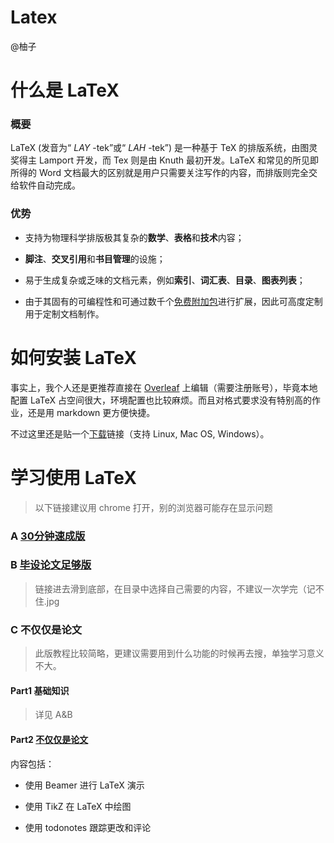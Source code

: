 # Latex

@柚子

# **什么是 LaTeX**

### **概要**

LaTeX (发音为“ _LAY_ -tek”或“ _LAH_ -tek”) 是一种基于 TeX 的排版系统，由图灵奖得主 Lamport 开发，而 Tex 则是由 Knuth 最初开发。LaTeX 和常见的所见即所得的 Word 文档最大的区别就是用户只需要关注写作的内容，而排版则完全交给软件自动完成。

### **优势**

- 支持为物理科学排版极其复杂的**数学**、**表格**和**技术**内容；
    
- **脚注**、**交叉引用**和**书目管理**的设施；
    
- 易于生成复杂或乏味的文档元素，例如**索引**、**词汇表**、**目录**、**图表列表**；
    
- 由于其固有的可编程性和可通过数千个[免费附加包](https://www.ctan.org/pkg)进行扩展，因此可高度定制用于定制文档制作。
    

  

# **如何安装 LaTeX**

事实上，我个人还是更推荐直接在 [Overleaf](https://www.overleaf.com/) 上编辑（需要注册账号），毕竟本地配置 LaTeX 占空间很大，环境配置也比较麻烦。而且对格式要求没有特别高的作业，还是用 markdown 更方便快捷。

不过这里还是贴一个[下载](https://www.latex-project.org/get/)链接（支持 Linux, Mac OS, Windows）。

  

# **学习使用 LaTeX**

> 以下链接建议用 chrome 打开，别的浏览器可能存在显示问题

### **A** **[30分钟速成版](https://www.overleaf.com/learn/latex/Learn_LaTeX_in_30_minutes)**

### **B** **[毕设论文足够版](https://www.overleaf.com/learn/how-to/Creating_a_document_in_Overleaf)**

> 链接进去滑到底部，在目录中选择自己需要的内容，不建议一次学完（记不住.jpg

  

### **C 不仅仅是论文**

> 此版教程比较简略，更建议需要用到什么功能的时候再去搜，单独学习意义不大。

#### **Part1 基础知识**

> 详见 A&B

#### **Part2** **[不仅仅是论文](https://www.overleaf.com/learn/latex/Free_online_introduction_to_LaTeX_(part_3))**

内容包括：

- 使用 Beamer 进行 LaTeX 演示
    
- 使用 TikZ 在 LaTeX 中绘图
    
- 使用 todonotes 跟踪更改和评论